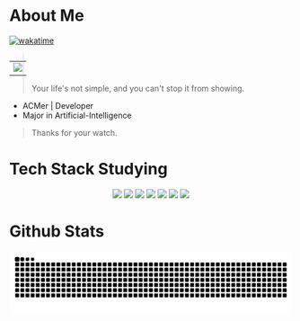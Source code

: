 # **About Me**

[![wakatime](https://wakatime.com/badge/user/10987652-cb25-413a-85f0-2cb7753f5fd2.svg)](https://wakatime.com/badge/user/10987652-cb25-413a-85f0-2cb7753f5fd2.svg)

<table align='right'>
<tr><td><img src="https://github-readme-stats.vercel.app/api?username=Games55k&show_icons=true&theme=radical" width="400"></td></tr>
</table>

> Your life's not simple, and you can't stop it from showing.

- ACMer | Developer
- Major in Artificial-Intelligence

> Thanks for your watch.

# Tech Stack Studying

<p align="center">
  <img src="https://icon.icepanel.io/Technology/svg/Node.js.svg" width="36" />
  <img src="https://icon.icepanel.io/Technology/svg/React.svg" width="36" />
  <img src="https://icon.icepanel.io/Technology/svg/Docker.svg" width="36" />
  <img src="https://icon.icepanel.io/Technology/svg/Vue.js.svg" width="36" />
  <img src="https://icon.icepanel.io/Technology/svg/JavaScript.svg" width="36" />
  <img src="https://icon.icepanel.io/Technology/svg/Python.svg" width="36" />
  <img src="https://icon.icepanel.io/Technology/svg/C%2B%2B-%28CPlusPlus%29.svg" width="36" />
</p>

# Github Stats

<picture>
  <source media="(prefers-color-scheme: dark)" srcset="https://raw.githubusercontent.com/Games55k/Games55k/output/snake-dark.svg">
  <source media="(prefers-color-scheme: light)" srcset="https://raw.githubusercontent.com/Games55k/Games55k/output/snake.svg">
  <img alt="github contribution grid snake animation" src="https://raw.githubusercontent.com/Games55k/Games55k/output/snake.svg">
</picture>